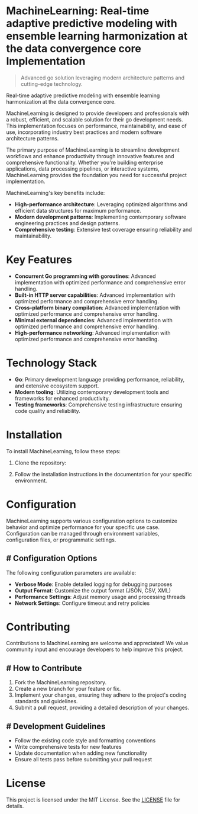 <!-- fallback_MachineLearning_20251001181624_47571 -->

# MachineLearning: Real-time adaptive predictive modeling with ensemble learning harmonization at the data convergence core Implementation
> Advanced go solution leveraging modern architecture patterns and cutting-edge technology.

Real-time adaptive predictive modeling with ensemble learning harmonization at the data convergence core.

MachineLearning is designed to provide developers and professionals with a robust, efficient, and scalable solution for their go development needs. This implementation focuses on performance, maintainability, and ease of use, incorporating industry best practices and modern software architecture patterns.

The primary purpose of MachineLearning is to streamline development workflows and enhance productivity through innovative features and comprehensive functionality. Whether you're building enterprise applications, data processing pipelines, or interactive systems, MachineLearning provides the foundation you need for successful project implementation.

MachineLearning's key benefits include:

* **High-performance architecture**: Leveraging optimized algorithms and efficient data structures for maximum performance.
* **Modern development patterns**: Implementing contemporary software engineering practices and design patterns.
* **Comprehensive testing**: Extensive test coverage ensuring reliability and maintainability.

# Key Features

* **Concurrent Go programming with goroutines**: Advanced implementation with optimized performance and comprehensive error handling.
* **Built-in HTTP server capabilities**: Advanced implementation with optimized performance and comprehensive error handling.
* **Cross-platform binary compilation**: Advanced implementation with optimized performance and comprehensive error handling.
* **Minimal external dependencies**: Advanced implementation with optimized performance and comprehensive error handling.
* **High-performance networking**: Advanced implementation with optimized performance and comprehensive error handling.

# Technology Stack

* **Go**: Primary development language providing performance, reliability, and extensive ecosystem support.
* **Modern tooling**: Utilizing contemporary development tools and frameworks for enhanced productivity.
* **Testing frameworks**: Comprehensive testing infrastructure ensuring code quality and reliability.

# Installation

To install MachineLearning, follow these steps:

1. Clone the repository:


2. Follow the installation instructions in the documentation for your specific environment.

# Configuration

MachineLearning supports various configuration options to customize behavior and optimize performance for your specific use case. Configuration can be managed through environment variables, configuration files, or programmatic settings.

## # Configuration Options

The following configuration parameters are available:

* **Verbose Mode**: Enable detailed logging for debugging purposes
* **Output Format**: Customize the output format (JSON, CSV, XML)
* **Performance Settings**: Adjust memory usage and processing threads
* **Network Settings**: Configure timeout and retry policies

# Contributing

Contributions to MachineLearning are welcome and appreciated! We value community input and encourage developers to help improve this project.

## # How to Contribute

1. Fork the MachineLearning repository.
2. Create a new branch for your feature or fix.
3. Implement your changes, ensuring they adhere to the project's coding standards and guidelines.
4. Submit a pull request, providing a detailed description of your changes.

## # Development Guidelines

* Follow the existing code style and formatting conventions
* Write comprehensive tests for new features
* Update documentation when adding new functionality
* Ensure all tests pass before submitting your pull request

# License

This project is licensed under the MIT License. See the [LICENSE](https://github.com/weiquan98/MachineLearning/blob/main/LICENSE) file for details.
